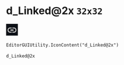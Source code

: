 # d_Linked@2x `32x32`
<img src="/img/d_Linked@2x.png" width=32 height=32>

``` CSharp
EditorGUIUtility.IconContent("d_Linked@2x")
```
```
d_Linked@2x
```
